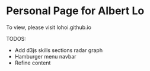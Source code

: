 # Personal Page for Albert Lo
To view, please visit lohoi.github.io 

TODOS: 
* Add d3js skills sections radar graph
* Hamburger menu navbar
* Refine content
